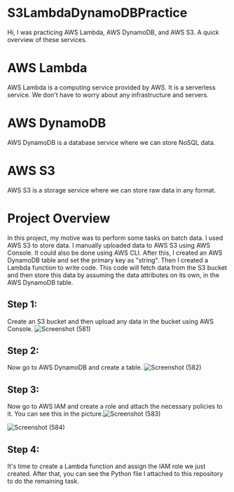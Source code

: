 # S3LambdaDynamoDBPractice
Hi, I was practicing AWS Lambda, AWS DynamoDB, and AWS S3. A quick overview of these services.

# AWS Lambda
AWS Lambda is a computing service provided by AWS. It is a serverless service. We don't have to worry about any infrastructure and servers.
# AWS DynamoDB
AWS DynamoDB is a database service where we can store NoSQL data.
# AWS S3
AWS S3 is a storage service where we can store raw data in any format.

# Project Overview

In this project, my motive was to perform some tasks on batch data. I used AWS S3 to store data. I manually uploaded data to AWS S3 using AWS Console. It could also be done using AWS CLI. After this, I created an AWS DynamoDB table and set the primary key as "string". Then I created a Lambda function to write code. This code will fetch data from the S3 bucket and then store this data by assuming the data attributes on its own, in the AWS DynamoDB table.

## Step 1:
Create an S3 bucket and then upload any data in the bucket using AWS Console.
![Screenshot (581)](https://github.com/abdulmoiz-ds/S3LambdaDynamoDBPractice/assets/74011754/16336590-4099-4cb4-9cf2-07f81299a40d)

## Step 2:
Now go to AWS DynamoDB and create a table.
![Screenshot (582)](https://github.com/abdulmoiz-ds/S3LambdaDynamoDBPractice/assets/74011754/6047b11a-7ec2-4770-a539-66fe2ee21a8b)

## Step 3:
Now go to AWS IAM and create a role and attach the necessary policies to it. You can see this in the picture.![Screenshot (583)](https://github.com/abdulmoiz-ds/S3LambdaDynamoDBPractice/assets/74011754/808a76c7-618e-4834-8fd3-e2496c7ecb29)

![Screenshot (584)](https://github.com/abdulmoiz-ds/S3LambdaDynamoDBPractice/assets/74011754/0c5ef20c-1e0a-45b3-aba5-11972a727e23)


## Step 4:
It's time to create a Lambda function and assign the IAM role we just created. After that, you can see the Python file I attached to this repository to do the remaining task.
